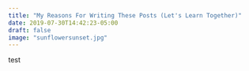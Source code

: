 ```yaml
---
title: "My Reasons For Writing These Posts (Let's Learn Together)"
date: 2019-07-30T14:42:23-05:00
draft: false
image: "sunflowersunset.jpg"
---
```


test